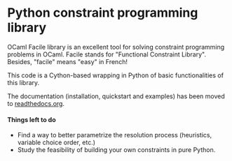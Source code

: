 Python constraint programming library
=====================================

OCaml Facile library is an excellent tool for solving constraint programming problems in OCaml. Facile stands for "Functional Constraint Library". Besides, "facile" means "easy" in French!

This code is a Cython-based wrapping in Python of basic functionalities of this library.

The documentation (installation, quickstart and examples) has been moved to [readthedocs.org](http://facile.readthedocs.io/).

#### Things left to do

- Find a way to better parametrize the resolution process (heuristics, variable choice order, etc.)
- Study the feasibility of building your own constraints in pure Python.

